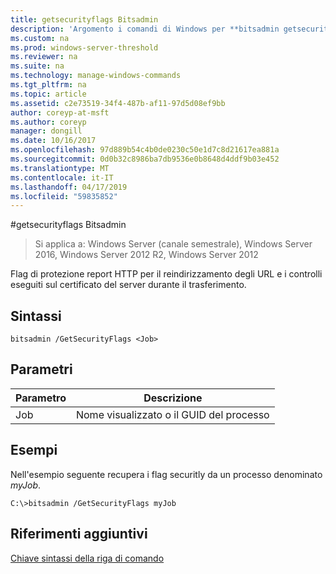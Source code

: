 ```yaml
---
title: getsecurityflags Bitsadmin
description: 'Argomento i comandi di Windows per **bitsadmin getsecurityflags** : segnala i flag di sicurezza HTTP per il reindirizzamento degli URL e controlli eseguiti sul certificato del server durante il trasferimento.'
ms.custom: na
ms.prod: windows-server-threshold
ms.reviewer: na
ms.suite: na
ms.technology: manage-windows-commands
ms.tgt_pltfrm: na
ms.topic: article
ms.assetid: c2e73519-34f4-487b-af11-97d5d08ef9bb
author: coreyp-at-msft
ms.author: coreyp
manager: dongill
ms.date: 10/16/2017
ms.openlocfilehash: 97d889b54c4b0de0230c50e1d7c8d21617ea881a
ms.sourcegitcommit: 0d0b32c8986ba7db9536e0b8648d4ddf9b03e452
ms.translationtype: MT
ms.contentlocale: it-IT
ms.lasthandoff: 04/17/2019
ms.locfileid: "59835852"
---
```

#<a name="bitsadmin-getsecurityflags"></a>getsecurityflags Bitsadmin

>Si applica a: Windows Server (canale semestrale), Windows Server 2016, Windows Server 2012 R2, Windows Server 2012

Flag di protezione report HTTP per il reindirizzamento degli URL e i controlli eseguiti sul certificato del server durante il trasferimento.

## <a name="syntax"></a>Sintassi

```
bitsadmin /GetSecurityFlags <Job> 
```

## <a name="parameters"></a>Parametri

|Parametro|Descrizione|
|-------|--------|
|Job|Nome visualizzato o il GUID del processo|

## <a name="BKMK_examples"></a>Esempi
Nell'esempio seguente recupera i flag securitly da un processo denominato *myJob*.

```
C:\>bitsadmin /GetSecurityFlags myJob 
```

## <a name="additional-references"></a>Riferimenti aggiuntivi
[Chiave sintassi della riga di comando](command-line-syntax-key.md)


